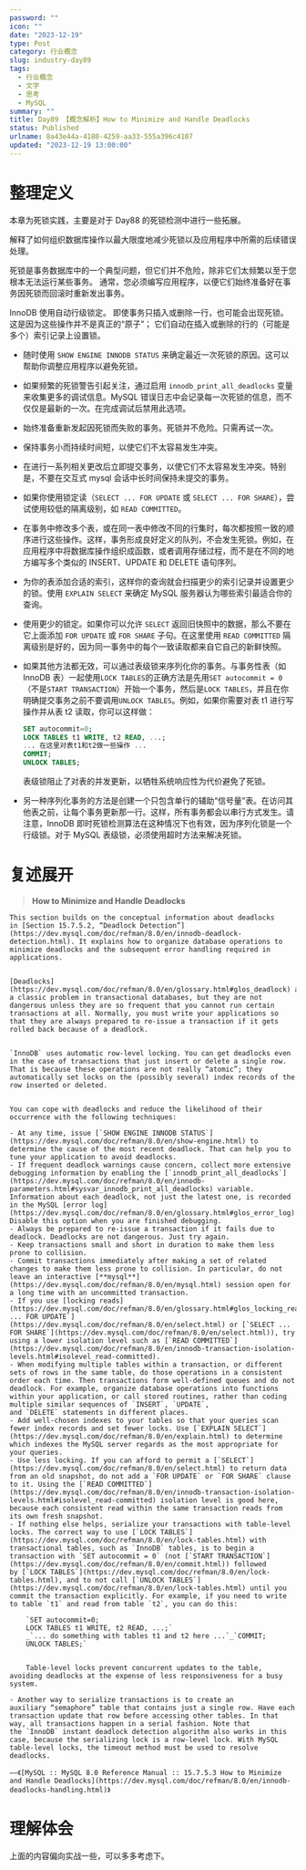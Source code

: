 ```yaml
---
password: ""
icon: ""
date: "2023-12-19"
type: Post
category: 行业概念
slug: industry-day89
tags:
  - 行业概念
  - 文字
  - 思考
  - MySQL
summary: ""
title: Day89 【概念解析】How to Minimize and Handle Deadlocks
status: Published
urlname: 8a43e44a-4180-4259-aa33-555a396c4107
updated: "2023-12-19 13:00:00"
---
```


# 整理定义

本章为死锁实践，主要是对于 Day88 的死锁检测中进行一些拓展。

解释了如何组织数据库操作以最大限度地减少死锁以及应用程序中所需的后续错误处理。

死锁是事务数据库中的一个典型问题，但它们并不危险，除非它们太频繁以至于您根本无法运行某些事务。 通常，您必须编写应用程序，以便它们始终准备好在事务因死锁而回滚时重新发出事务。

InnoDB 使用自动行级锁定。 即使事务只插入或删除一行，也可能会出现死锁。 这是因为这些操作并不是真正的“原子”； 它们自动在插入或删除的行的（可能是多个）索引记录上设置锁。

- 随时使用 `SHOW ENGINE INNODB STATUS` 来确定最近一次死锁的原因。这可以帮助你调整应用程序以避免死锁。
- 如果频繁的死锁警告引起关注，通过启用 `innodb_print_all_deadlocks` 变量来收集更多的调试信息。MySQL 错误日志中会记录每一次死锁的信息，而不仅仅是最新的一次。在完成调试后禁用此选项。
- 始终准备重新发起因死锁而失败的事务。死锁并不危险。只需再试一次。
- 保持事务小而持续时间短，以使它们不太容易发生冲突。
- 在进行一系列相关更改后立即提交事务，以使它们不太容易发生冲突。特别是，不要在交互式 mysql 会话中长时间保持未提交的事务。
- 如果你使用锁定读（`SELECT ... FOR UPDATE` 或 `SELECT ... FOR SHARE`），尝试使用较低的隔离级别，如 `READ COMMITTED`。
- 在事务中修改多个表，或在同一表中修改不同的行集时，每次都按照一致的顺序进行这些操作。这样，事务形成良好定义的队列，不会发生死锁。例如，在应用程序中将数据库操作组织成函数，或者调用存储过程，而不是在不同的地方编写多个类似的 INSERT、UPDATE 和 DELETE 语句序列。
- 为你的表添加合适的索引，这样你的查询就会扫描更少的索引记录并设置更少的锁。使用 `EXPLAIN SELECT` 来确定 MySQL 服务器认为哪些索引最适合你的查询。
- 使用更少的锁定。如果你可以允许 `SELECT` 返回旧快照中的数据，那么不要在它上面添加 `FOR UPDATE` 或 `FOR SHARE` 子句。在这里使用 `READ COMMITTED` 隔离级别是好的，因为同一事务中的每个一致读取都来自它自己的新鲜快照。
- 如果其他方法都无效，可以通过表级锁来序列化你的事务。与事务性表（如 InnoDB 表）一起使用`LOCK TABLES`的正确方法是先用`SET autocommit = 0`（不是`START TRANSACTION`）开始一个事务，然后是`LOCK TABLES`，并且在你明确提交事务之前不要调用`UNLOCK TABLES`。例如，如果你需要对表 t1 进行写操作并从表 t2 读取，你可以这样做：

  ```sql
  SET autocommit=0;
  LOCK TABLES t1 WRITE, t2 READ, ...;
  ... 在这里对表t1和t2做一些操作 ...
  COMMIT;
  UNLOCK TABLES;
  ```

  表级锁阻止了对表的并发更新，以牺牲系统响应性为代价避免了死锁。

- 另一种序列化事务的方法是创建一个只包含单行的辅助“信号量”表。在访问其他表之前，让每个事务更新那一行。这样，所有事务都会以串行方式发生。请注意，InnoDB 即时死锁检测算法在这种情况下也有效，因为序列化锁是一个行级锁。对于 MySQL 表级锁，必须使用超时方法来解决死锁。

# 复述展开

> **How to Minimize and Handle Deadlocks**

    This section builds on the conceptual information about deadlocks in [Section 15.7.5.2, “Deadlock Detection”](https://dev.mysql.com/doc/refman/8.0/en/innodb-deadlock-detection.html). It explains how to organize database operations to minimize deadlocks and the subsequent error handling required in applications.


    [Deadlocks](https://dev.mysql.com/doc/refman/8.0/en/glossary.html#glos_deadlock) are a classic problem in transactional databases, but they are not dangerous unless they are so frequent that you cannot run certain transactions at all. Normally, you must write your applications so that they are always prepared to re-issue a transaction if it gets rolled back because of a deadlock.


    `InnoDB` uses automatic row-level locking. You can get deadlocks even in the case of transactions that just insert or delete a single row. That is because these operations are not really “atomic”; they automatically set locks on the (possibly several) index records of the row inserted or deleted.


    You can cope with deadlocks and reduce the likelihood of their occurrence with the following techniques:

    - At any time, issue [`SHOW ENGINE INNODB STATUS`](https://dev.mysql.com/doc/refman/8.0/en/show-engine.html) to determine the cause of the most recent deadlock. That can help you to tune your application to avoid deadlocks.
    - If frequent deadlock warnings cause concern, collect more extensive debugging information by enabling the [`innodb_print_all_deadlocks`](https://dev.mysql.com/doc/refman/8.0/en/innodb-parameters.html#sysvar_innodb_print_all_deadlocks) variable. Information about each deadlock, not just the latest one, is recorded in the MySQL [error log](https://dev.mysql.com/doc/refman/8.0/en/glossary.html#glos_error_log). Disable this option when you are finished debugging.
    - Always be prepared to re-issue a transaction if it fails due to deadlock. Deadlocks are not dangerous. Just try again.
    - Keep transactions small and short in duration to make them less prone to collision.
    - Commit transactions immediately after making a set of related changes to make them less prone to collision. In particular, do not leave an interactive [**mysql**](https://dev.mysql.com/doc/refman/8.0/en/mysql.html) session open for a long time with an uncommitted transaction.
    - If you use [locking reads](https://dev.mysql.com/doc/refman/8.0/en/glossary.html#glos_locking_read) ([`SELECT ... FOR UPDATE`](https://dev.mysql.com/doc/refman/8.0/en/select.html) or [`SELECT ... FOR SHARE`](https://dev.mysql.com/doc/refman/8.0/en/select.html)), try using a lower isolation level such as [`READ COMMITTED`](https://dev.mysql.com/doc/refman/8.0/en/innodb-transaction-isolation-levels.html#isolevel_read-committed).
    - When modifying multiple tables within a transaction, or different sets of rows in the same table, do those operations in a consistent order each time. Then transactions form well-defined queues and do not deadlock. For example, organize database operations into functions within your application, or call stored routines, rather than coding multiple similar sequences of `INSERT`, `UPDATE`, and `DELETE` statements in different places.
    - Add well-chosen indexes to your tables so that your queries scan fewer index records and set fewer locks. Use [`EXPLAIN SELECT`](https://dev.mysql.com/doc/refman/8.0/en/explain.html) to determine which indexes the MySQL server regards as the most appropriate for your queries.
    - Use less locking. If you can afford to permit a [`SELECT`](https://dev.mysql.com/doc/refman/8.0/en/select.html) to return data from an old snapshot, do not add a `FOR UPDATE` or `FOR SHARE` clause to it. Using the [`READ COMMITTED`](https://dev.mysql.com/doc/refman/8.0/en/innodb-transaction-isolation-levels.html#isolevel_read-committed) isolation level is good here, because each consistent read within the same transaction reads from its own fresh snapshot.
    - If nothing else helps, serialize your transactions with table-level locks. The correct way to use [`LOCK TABLES`](https://dev.mysql.com/doc/refman/8.0/en/lock-tables.html) with transactional tables, such as `InnoDB` tables, is to begin a transaction with `SET autocommit = 0` (not [`START TRANSACTION`](https://dev.mysql.com/doc/refman/8.0/en/commit.html)) followed by [`LOCK TABLES`](https://dev.mysql.com/doc/refman/8.0/en/lock-tables.html), and to not call [`UNLOCK TABLES`](https://dev.mysql.com/doc/refman/8.0/en/lock-tables.html) until you commit the transaction explicitly. For example, if you need to write to table `t1` and read from table `t2`, you can do this:

    	`SET autocommit=0;
    	LOCK TABLES t1 WRITE, t2 READ, ...;`
    	_`... do something with tables t1 and t2 here ...`_`COMMIT;
    	UNLOCK TABLES;`


    	Table-level locks prevent concurrent updates to the table, avoiding deadlocks at the expense of less responsiveness for a busy system.

    - Another way to serialize transactions is to create an auxiliary “semaphore” table that contains just a single row. Have each transaction update that row before accessing other tables. In that way, all transactions happen in a serial fashion. Note that the `InnoDB` instant deadlock detection algorithm also works in this case, because the serializing lock is a row-level lock. With MySQL table-level locks, the timeout method must be used to resolve deadlocks.

    ——《[MySQL :: MySQL 8.0 Reference Manual :: 15.7.5.3 How to Minimize and Handle Deadlocks](https://dev.mysql.com/doc/refman/8.0/en/innodb-deadlocks-handling.html)》

# 理解体会

上面的内容偏向实战一些，可以多多考虑下。
